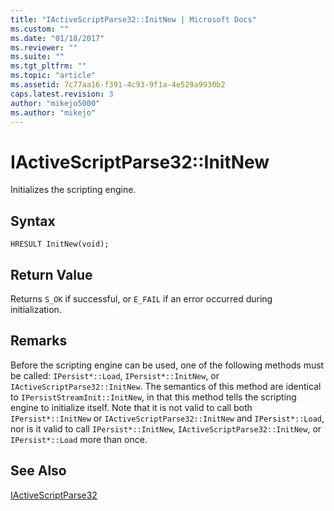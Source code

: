 ```yaml
---
title: "IActiveScriptParse32::InitNew | Microsoft Docs"
ms.custom: ""
ms.date: "01/18/2017"
ms.reviewer: ""
ms.suite: ""
ms.tgt_pltfrm: ""
ms.topic: "article"
ms.assetid: 7c77aa16-f391-4c93-9f1a-4e529a9930b2
caps.latest.revision: 3
author: "mikejo5000"
ms.author: "mikejo"
---
```

# IActiveScriptParse32::InitNew
Initializes the scripting engine.  
  
## Syntax  
  
```  
HRESULT InitNew(void);  
```  
  
## Return Value  
 Returns `S_OK` if successful, or `E_FAIL` if an error occurred during initialization.  
  
## Remarks  
 Before the scripting engine can be used, one of the following methods must be called: `IPersist*::Load`, `IPersist*::InitNew`, or `IActiveScriptParse32::InitNew`. The semantics of this method are identical to `IPersistStreamInit::InitNew`, in that this method tells the scripting engine to initialize itself. Note that it is not valid to call both `IPersist*::InitNew` or `IActiveScriptParse32::InitNew` and `IPersist*::Load`, nor is it valid to call `IPersist*::InitNew`, `IActiveScriptParse32::InitNew`, or `IPersist*::Load` more than once.  
  
## See Also  
 [IActiveScriptParse32](../../winscript/reference/iactivescriptparse32.md)